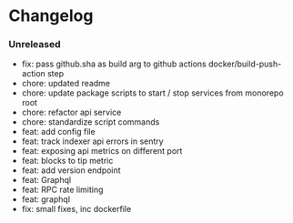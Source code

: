 # Changelog

### Unreleased

- fix: pass github.sha as build arg to github actions docker/build-push-action step
- chore: updated readme
- chore: update package scripts to start / stop services from monorepo root
- chore: refactor api service
- chore: standardize script commands
- feat: add config file
- feat: track indexer api errors in sentry
- feat: exposing api metrics on different port
- feat: blocks to tip metric
- feat: add version endpoint
- feat: Graphql
- feat: RPC rate limiting
- feat: graphql
- fix: small fixes, inc dockerfile
